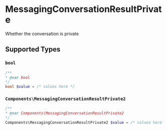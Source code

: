 # MessagingConversationResultPrivate

Whether the conversation is private


## Supported Types

### `bool`

```php
/**
* @var bool
*/
bool $value = /* values here */
```

### `Components\MessagingConversationResultPrivate2`

```php
/**
* @var Components\MessagingConversationResultPrivate2
*/
Components\MessagingConversationResultPrivate2 $value = /* values here */
```

